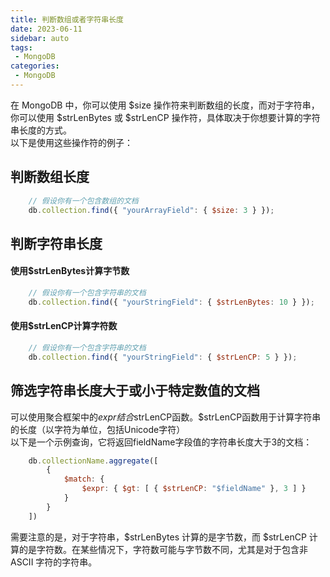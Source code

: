```yaml
---
title: 判断数组或者字符串长度
date: 2023-06-11
sidebar: auto
tags: 
 - MongoDB
categories:
 - MongoDB
---
```


在 MongoDB 中，你可以使用 $size 操作符来判断数组的长度，而对于字符串，你可以使用 $strLenBytes 或 $strLenCP 操作符，具体取决于你想要计算的字符串长度的方式。   
以下是使用这些操作符的例子：
## 判断数组长度
```javascript
    // 假设你有一个包含数组的文档
    db.collection.find({ "yourArrayField": { $size: 3 } });
```
## 判断字符串长度
#### 使用$strLenBytes计算字节数
```javascript
    // 假设你有一个包含字符串的文档
    db.collection.find({ "yourStringField": { $strLenBytes: 10 } });
```
#### 使用$strLenCP计算字符数
```javascript
    // 假设你有一个包含字符串的文档
    db.collection.find({ "yourStringField": { $strLenCP: 5 } });
```
## 筛选字符串长度大于或小于特定数值的文档
可以使用聚合框架中的$expr结合$strLenCP函数。$strLenCP函数用于计算字符串的长度（以字符为单位，包括Unicode字符）   
以下是一个示例查询，它将返回fieldName字段值的字符串长度大于3的文档：
```javascript
    db.collectionName.aggregate([
        {
            $match: {
                $expr: { $gt: [ { $strLenCP: "$fieldName" }, 3 ] }
            }
        }
    ])
```
需要注意的是，对于字符串，$strLenBytes 计算的是字节数，而 $strLenCP 计算的是字符数。在某些情况下，字符数可能与字节数不同，尤其是对于包含非 ASCII 字符的字符串。